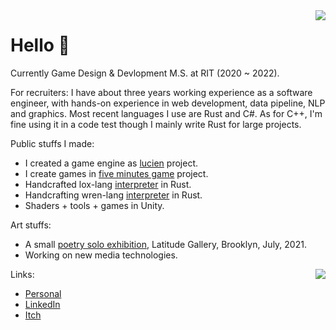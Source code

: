 <img src="https://github-readme-stats.vercel.app/api/top-langs/?username=KHN190&layout=compact" align="right">

# Hello 🌙 

Currently Game Design & Devlopment M.S. at RIT (2020 ~ 2022). 

For recruiters: I have about three years working experience as a software engineer, with hands-on experience in web development, data pipeline, NLP and graphics. Most recent languages I use are Rust and C#. As for C++, I'm fine using it in a code test though I mainly write Rust for large projects.

Public stuffs I made:
- I created a game engine as [lucien](https://github.com/LuciEngine) project.
- I create games in [five minutes game](https://github.com/5-mins-games) project.
- Handcrafted lox-lang [interpreter](https://github.com/KHN190/rlox) in Rust.
- Handcrafting wren-lang [interpreter](https://github.com/KHN190/Starling) in Rust.
- Shaders + tools + games in Unity.

Art stuffs:
- A small [poetry solo exhibition](https://latitudegalleryny.com/blogs/exhibitons/lingxiao-eyes-of-dragonfly), Latitude Gallery, Brooklyn, July, 2021.
- Working on new media technologies.

<img src="https://github-readme-stats.vercel.app/api?username=KHN190&show_icons=true" align="right">

Links:
- [Personal](https://khn190.github.io/)
- [LinkedIn](https://www.linkedin.com/in/凌霄-余-587483123/)
- [Itch](https://knh190.itch.io)

